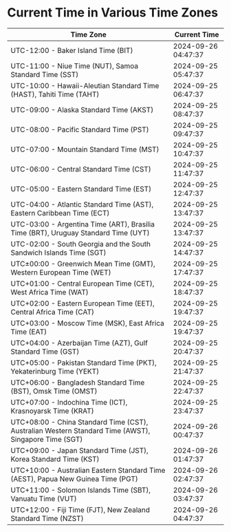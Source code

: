 # Current Time in Various Time Zones

| Time Zone | Current Time |
|-----------|--------------|
| UTC-12:00 - Baker Island Time (BIT) | 2024-09-26 04:47:37 |
| UTC-11:00 - Niue Time (NUT), Samoa Standard Time (SST) | 2024-09-25 05:47:37 |
| UTC-10:00 - Hawaii-Aleutian Standard Time (HAST), Tahiti Time (TAHT) | 2024-09-25 06:47:37 |
| UTC-09:00 - Alaska Standard Time (AKST) | 2024-09-25 08:47:37 |
| UTC-08:00 - Pacific Standard Time (PST) | 2024-09-25 09:47:37 |
| UTC-07:00 - Mountain Standard Time (MST) | 2024-09-25 10:47:37 |
| UTC-06:00 - Central Standard Time (CST) | 2024-09-25 11:47:37 |
| UTC-05:00 - Eastern Standard Time (EST) | 2024-09-25 12:47:37 |
| UTC-04:00 - Atlantic Standard Time (AST), Eastern Caribbean Time (ECT) | 2024-09-25 13:47:37 |
| UTC-03:00 - Argentina Time (ART), Brasília Time (BRT), Uruguay Standard Time (UYT) | 2024-09-25 13:47:37 |
| UTC-02:00 - South Georgia and the South Sandwich Islands Time (SGT) | 2024-09-25 14:47:37 |
| UTC±00:00 - Greenwich Mean Time (GMT), Western European Time (WET) | 2024-09-25 17:47:37 |
| UTC+01:00 - Central European Time (CET), West Africa Time (WAT) | 2024-09-25 18:47:37 |
| UTC+02:00 - Eastern European Time (EET), Central Africa Time (CAT) | 2024-09-25 19:47:37 |
| UTC+03:00 - Moscow Time (MSK), East Africa Time (EAT) | 2024-09-25 19:47:37 |
| UTC+04:00 - Azerbaijan Time (AZT), Gulf Standard Time (GST) | 2024-09-25 20:47:37 |
| UTC+05:00 - Pakistan Standard Time (PKT), Yekaterinburg Time (YEKT) | 2024-09-25 21:47:37 |
| UTC+06:00 - Bangladesh Standard Time (BST), Omsk Time (OMST) | 2024-09-25 22:47:37 |
| UTC+07:00 - Indochina Time (ICT), Krasnoyarsk Time (KRAT) | 2024-09-25 23:47:37 |
| UTC+08:00 - China Standard Time (CST), Australian Western Standard Time (AWST), Singapore Time (SGT) | 2024-09-26 00:47:37 |
| UTC+09:00 - Japan Standard Time (JST), Korea Standard Time (KST) | 2024-09-26 01:47:37 |
| UTC+10:00 - Australian Eastern Standard Time (AEST), Papua New Guinea Time (PGT) | 2024-09-26 02:47:37 |
| UTC+11:00 - Solomon Islands Time (SBT), Vanuatu Time (VUT) | 2024-09-26 03:47:37 |
| UTC+12:00 - Fiji Time (FJT), New Zealand Standard Time (NZST) | 2024-09-26 04:47:37 |
